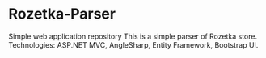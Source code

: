 # Rozetka-Parser
Simple web application repository
This is a simple parser of Rozetka store.
Technologies: ASP.NET MVC, AngleSharp, Entity Framework, Bootstrap UI.
